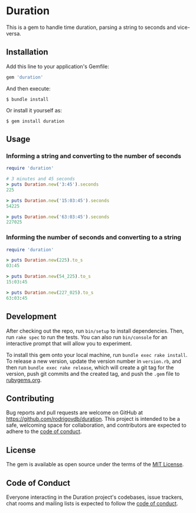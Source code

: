 # Duration

This is a gem to handle time duration, parsing a string to seconds and vice-versa.

## Installation

Add this line to your application's Gemfile:

```ruby
gem 'duration'
```

And then execute:

    $ bundle install

Or install it yourself as:

    $ gem install duration

## Usage

### Informing a string and converting to the number of seconds

```ruby
require 'duration'

# 3 minutes and 45 seconds
> puts Duration.new('3:45').seconds
225

> puts Duration.new('15:03:45').seconds
54225

> puts Duration.new('63:03:45').seconds
227025
```

### Informing the number of seconds and converting to a string
```ruby
require 'duration'

> puts Duration.new(225).to_s
03:45

> puts Duration.new(54_225).to_s
15:03:45

> puts Duration.new(227_025).to_s
63:03:45
```

## Development

After checking out the repo, run `bin/setup` to install dependencies. Then, run `rake spec` to run the tests. You can also run `bin/console` for an interactive prompt that will allow you to experiment.

To install this gem onto your local machine, run `bundle exec rake install`. To release a new version, update the version number in `version.rb`, and then run `bundle exec rake release`, which will create a git tag for the version, push git commits and the created tag, and push the `.gem` file to [rubygems.org](https://rubygems.org).

## Contributing

Bug reports and pull requests are welcome on GitHub at https://github.com/rodrigovdb/duration. This project is intended to be a safe, welcoming space for collaboration, and contributors are expected to adhere to the [code of conduct](https://github.com/rodrigovdb/duration/blob/master/CODE_OF_CONDUCT.md).

## License

The gem is available as open source under the terms of the [MIT License](https://opensource.org/licenses/MIT).

## Code of Conduct

Everyone interacting in the Duration project's codebases, issue trackers, chat rooms and mailing lists is expected to follow the [code of conduct](https://github.com/rodrigovdb/duration/blob/master/CODE_OF_CONDUCT.md).
